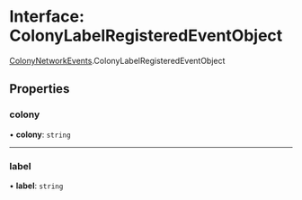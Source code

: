 # Interface: ColonyLabelRegisteredEventObject

[ColonyNetworkEvents](../modules/ColonyNetworkEvents.md).ColonyLabelRegisteredEventObject

## Properties

### colony

• **colony**: `string`

___

### label

• **label**: `string`
